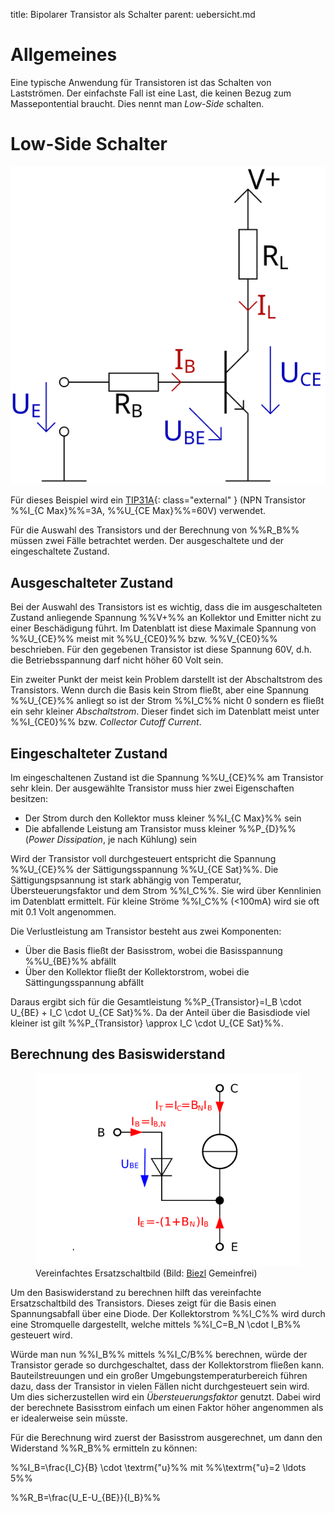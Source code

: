 title: Bipolarer Transistor als Schalter
parent: uebersicht.md

# Allgemeines
Eine typische Anwendung für Transistoren ist das Schalten von Lastströmen. Der einfachste Fall ist eine Last, die keinen
Bezug zum Massepontential braucht. Dies nennt man *Low-Side* schalten.

# Low-Side Schalter
![Prinzipschaltbild](bipolarer_transistor_schalter.svg)

Für dieses Beispiel wird ein [TIP31A](https://www.onsemi.com/pub/Collateral/TIP31A-D.PDF){: class="external" } (NPN
Transistor %%I_{C Max}%%=3A, %%U_{CE Max}%%=60V) verwendet.

Für die Auswahl des Transistors und der Berechnung von %%R_B%% müssen zwei Fälle betrachtet werden. Der ausgeschaltete und der
eingeschaltete Zustand.

## Ausgeschalteter Zustand
Bei der Auswahl des Transistors ist es wichtig, dass die im ausgeschalteten Zustand anliegende Spannung %%V+%% an Kollektor
und Emitter nicht zu einer Beschädigung führt. Im Datenblatt ist diese Maximale Spannung von %%U_{CE}%% meist mit %%U_{CE0}%%
bzw. %%V_{CE0}%% beschrieben. Für den gegebenen Transistor ist diese Spannung 60V, d.h. die Betriebsspannung darf nicht
höher 60 Volt sein.

Ein zweiter Punkt der meist kein Problem darstellt ist der Abschaltstrom des Transistors. Wenn durch die Basis kein Strom
fließt, aber eine Spannung %%U_{CE}%% anliegt so ist der Strom %%I_C%% nicht 0 sondern es fließt ein sehr kleiner *Abschaltstrom*.
Dieser findet sich im Datenblatt meist unter %%I_{CE0}%% bzw. *Collector Cutoff Current*.

## Eingeschalteter Zustand
Im eingeschaltenen Zustand ist die Spannung %%U_{CE}%% am Transistor sehr klein. Der ausgewählte Transistor muss hier zwei
Eigenschaften besitzen:

* Der Strom durch den Kollektor muss kleiner %%I_{C Max}%% sein
* Die abfallende Leistung am Transistor muss kleiner %%P_{D}%% (*Power Dissipation*, je nach Kühlung) sein

Wird der Transistor voll durchgesteuert entspricht die Spannung %%U_{CE}%% der Sättigungsspannung %%U_{CE Sat}%%. Die
Sättigungspsannung ist stark abhängig von Temperatur, Übersteuerungsfaktor und dem Strom %%I_C%%. Sie wird über Kennlinien
im Datenblatt ermittelt. Für kleine Ströme %%I_C%% (<100mA) wird sie oft mit 0.1 Volt angenommen.

Die Verlustleistung am Transistor besteht aus zwei Komponenten:

* Über die Basis fließt der Basisstrom, wobei die Basisspannung %%U_{BE}%% abfällt
* Über den Kollektor fließt der Kollektorstrom, wobei die Sättingungsspannung abfällt

Daraus ergibt sich für die Gesamtleistung %%P_{Transistor}=I_B \cdot U_{BE} + I_C \cdot U_{CE Sat}%%. Da der Anteil über die
Basisdiode viel kleiner ist gilt %%P_{Transistor} \approx I_C \cdot U_{CE Sat}%%.

## Berechnung des Basiswiderstand
<figure><img src="transistor_npn_esb.svg"><figcaption>Vereinfachtes Ersatzschaltbild (Bild: <a href="https://commons.wikimedia.org/wiki/File:Simplified_Transportmodel_of_Bipolartransistor.svg">Biezl</a> Gemeinfrei)</figcaption></figure>

Um den Basiswiderstand zu berechnen hilft das vereinfachte Ersatzschaltbild des Transistors. Dieses zeigt für die Basis
einen Spannungsabfall über eine Diode. Der Kollektorstrom %%I_C%% wird durch eine Stromquelle dargestellt, welche mittels
%%I_C=B_N \cdot I_B%% gesteuert wird.

Würde man nun %%I_B%% mittels %%I_C/B%% berechnen, würde der Transistor gerade so durchgeschaltet, dass der Kollektorstrom
fließen kann. Bauteilstreuungen und ein großer Umgebungstemperaturbereich führen dazu, dass der Transistor in vielen Fällen
nicht durchgesteuert sein wird. Um dies sicherzustellen wird ein *Übersteuerungsfaktor* genutzt. Dabei wird der berechnete Basisstrom
einfach um einen Faktor höher angenommen als er idealerweise sein müsste.

Für die Berechnung wird zuerst der Basisstrom ausgerechnet, um dann den Widerstand %%R_B%% ermitteln zu können:

 %%I_B=\frac{I_C}{B} \cdot \textrm{\"u}%% mit %%\textrm{\"u}=2 \ldots 5%%

 %%R_B=\frac{U_E-U_{BE}}{I_B}%%
